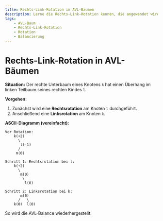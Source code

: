```yaml
---
title: Rechts-Link-Rotation in AVL-Bäumen
description: Lerne die Rechts-Link-Rotation kennen, die angewendet wird, wenn der rechte Unterbaum eines Knotens einen mittleren Überhang aufweist.
tags:
    - AVL-Baum
    - Rechts-Link-Rotation
    - Rotation
    - Balancierung
---
```


# Rechts-Link-Rotation in AVL-Bäumen

**Situation:** Der rechte Unterbaum eines Knotens `k` hat einen Überhang im linken Teilbaum seines rechten Kindes `l`.

**Vorgehen:**
1. Zunächst wird eine **Rechtsrotation** am Knoten `l` durchgeführt.
2. Anschließend eine **Linksrotation** am Knoten `k`.

**ASCII-Diagramm (vereinfacht):**
```plaintext
Vor Rotation:
    k(+2)
      \
       l(-1)
      /
     m(0)

Schritt 1: Rechtsrotation bei l:
    k(+2)
      \
       m(0)
        \
         l(0)

Schritt 2: Linksrotation bei k:
       m(0)
      /   \
    k(0)  l(0)
```

So wird die AVL-Balance wiederhergestellt.

